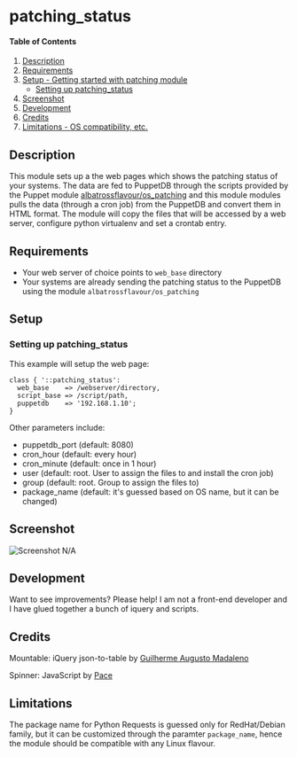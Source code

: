 # patching_status

#### Table of Contents

1. [Description](#description)
1. [Requirements](#requirements)
1. [Setup - Getting started with patching module](#setup)
    * [Setting up patching_status](#setting-up-patching_status)
1. [Screenshot](#screenshot)
1. [Development](#development)
1. [Credits](#credits)
1. [Limitations - OS compatibility, etc.](#limitations)

## Description

This module sets up a the web pages which shows the patching status of your systems. The data are fed to PuppetDB through the scripts provided by the Puppet module [albatrossflavour/os_patching](https://forge.puppet.com/albatrossflavour/os_patching)  and this module modules pulls the data (through a cron job) from the PuppetDB and convert them in HTML format.
The module will copy the files that will be accessed by a web server, configure python virtualenv and set a crontab entry.

## Requirements

* Your web server of choice points to `web_base` directory
* Your systems are already sending the patching status to the PuppetDB using the module `albatrossflavour/os_patching`

## Setup

### Setting up patching_status

This example will setup the web page:

```puppet
class { '::patching_status':
  web_base    => /webserver/directory,
  script_base => /script/path,
  puppetdb    => '192.168.1.10';
}
```

Other parameters include:

* puppetdb_port (default: 8080)
* cron_hour (default: every hour)
* cron_minute (default: once in 1 hour)
* user (default: root. User to assign the files to and install the cron job)
* group (default: root. Group to assign the files to)
* package_name (default: it's guessed based on OS name, but it can be changed)

## Screenshot

![Screenshot N/A](https://wiki.geant.org/download/attachments/126981072/patching_status.png  "Patching Status")

## Development

Want to see improvements? Please help! 
I am not a front-end developer and I have glued together a bunch of iquery and scripts. 

## Credits

Mountable: iQuery json-to-table by [Guilherme Augusto Madaleno](https://github.com/guimadaleno/mountable)

Spinner: JavaScript by [Pace](https://github.hubspot.com/pace/docs/welcome/)

## Limitations

The package name for Python Requests is guessed only for RedHat/Debian family, but it can be customized through the paramter `package_name`, hence the module should be compatible with any Linux flavour. 

